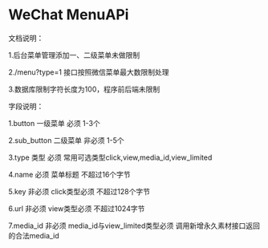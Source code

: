 # WeChat MenuAPi

文档说明：

1.后台菜单管理添加一、二级菜单未做限制

2./menu?type=1 接口按照微信菜单最大数限制处理

3.数据库限制字符长度为100，程序前后端未限制



字段说明：

1.button 一级菜单 必须 1-3个

2.sub_button 二级菜单 非必须 1-5个

3.type 类型 必须 常用可选类型click,view,media_id,view_limited

4.name 必须 菜单标题 不超过16个字节

5.key 非必须 click类型必须 不超过128个字节

6.url 非必须 view类型必须 不超过1024字节

7.media_id 非必须 media_id与view_limited类型必须 调用新增永久素材接口返回的合法media_id
